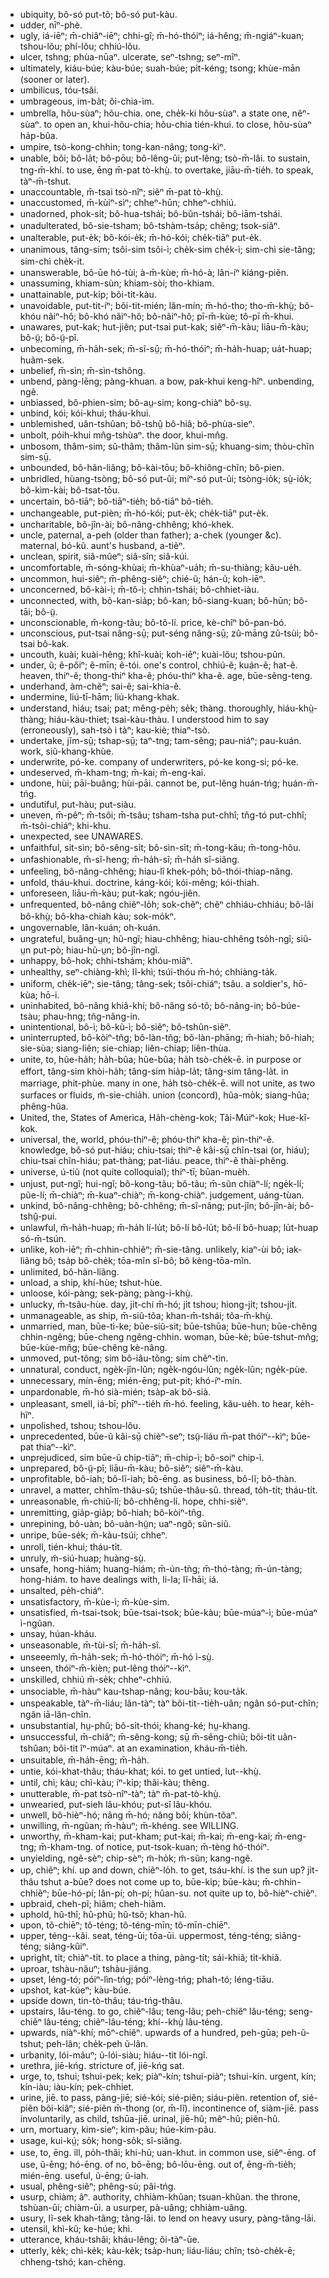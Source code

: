 * ubiquity, bô-só put-tõ; bô-só put-kàu.
* udder, nīⁿ-phè.
* ugly, iá-iēⁿ; m̄-chiâⁿ-iēⁿ; chhi-gî; m̄-hó-thóiⁿ; iá-hêng; m̄-ngiáⁿ-kuan; tshou-lõu; phí-lõu; chhiú-lõu.
* ulcer, tshng; phùa-nūaⁿ. ulcerate, seⁿ-tshng; seⁿ-mîⁿ.
* ultimately, kiáu-búe; kàu-búe; suah-búe; pi̍t-kéng; tsong; khùe-mān (sooner or later).
* umbilicus, tóu-tsâi.
* umbrageous, im-ba̍t; õi-chia-ìm.
* umbrella, hõu-sùaⁿ; hõu-chia. one, che̍k-ki hõu-sùaⁿ. a state one, nêⁿ-sùaⁿ. to open an, khui-hõu-chia; hõu-chia tién-khui. to close, hõu-sùaⁿ ha̍p-bûa.
* umpire, tsò-kong-chhin; tong-kan-nâng; tong-kìⁿ.
* unable, bõi; bô-la̍t; bô-pōu; bô-lêng-ûi; put-lêng; tsò-m̄-lâi. to sustain, tng-m̄-khí. to use, ēng m̄-pat tò-khṳ̀. to overtake, jiāu-m̄-tie̍h. to speak, tàⁿ-m̄-tshut.
* unaccountable, m̄-tsai tsò-nîⁿ; siẽⁿ m̄-pat tò-khṳ̀.
* unaccustomed, m̄-kùiⁿ-sìⁿ; chheⁿ-hūn; chheⁿ-chhiú.
* unadorned, phok-si̍t; bô-hua-tshái; bô-bûn-tshái; bô-iām-tshái.
* unadulterated, bô-sie-tsham; bô-tshàm-tsa̍p; chẽng; tsok-siâⁿ.
* unalterable, put-e̍k; bô-kói-e̍k; m̄-hó-kói; che̍k-tiāⁿ put-e̍k.
* unanimous, tâng-sim; tsôi-sim tsôi-ì; che̍k-sim che̍k-ì; sim-chì sie-tâng; sim-chì che̍k-it.
* unanswerable, bô-ūe hó-tùi; à-m̄-kùe; m̄-hó-à; lân-íⁿ kiáng-piẽn.
* unassuming, khiam-sùn; khiam-sòi; tho-khiam.
* unattainable, put-ki̍p; bõi-tit-kàu.
* unavoidable, put-tit-íⁿ; bõi-tit-mién; lân-mín; m̄-hó-tho; tho-m̄-khṳ̀; bô-khóu nãiⁿ-hô; bô-khó nãiⁿ-hô; bô-nãiⁿ-hô; pī-m̄-kùe; tô-pī m̄-khui.
* unawares, put-kak; hut-jiên; put-tsai put-kak; siẽⁿ-m̄-kàu; liāu-m̄-kàu; bô-ṳ̃; bô-ṳ̃-pĩ.
* unbecoming, m̄-ha̍h-sek; m̄-sĩ-sṳ̄; m̄-hó-thóiⁿ; m̄-ha̍h-huap; ua̍t-huap; huãm-sek.
* unbelief, m̄-sìn; m̄-sìn-tshông.
* unbend, pàng-lēng; pàng-khuan. a bow, pak-khui keng-hîⁿ. unbending, ngẽ.
* unbiassed, bô-phien-sim; bô-aṳ-sim; kong-chiàⁿ bô-sṳ.
* unbind, kói; kói-khui; tháu-khui.
* unblemished, uân-tshûan; bô-tshṳ̂ bô-hiâ; bô-phùa-sieⁿ.
* unbolt, po̍ih-khui mn̂g-tshùaⁿ. the door, khui-mn̂g.
* unbosom, thâm-sim; sũ-thâm; thâm-lũn sim-sṳ̄; khuang-sim; thòu-chĩn sim-sṳ̄.
* unbounded, bô-hãn-liãng; bô-kài-tōu; bô-khiông-chĩn; bô-pien.
* unbridled, hùang-tsòng; bô-só put-ûi; míⁿ-só put-ûi; tsòng-io̍k; sṳ̀-io̍k; bô-kìm-kài; bô-tsat-tōu.
* uncertain, bô-tiāⁿ; bô-tiāⁿ-tie̍h; bô-tiāⁿ bô-tie̍h.
* unchangeable, put-pièn; m̄-hó-kói; put-e̍k; che̍k-tiāⁿ put-e̍k.
* uncharitable, bô-jîn-ài; bô-nâng-chhêng; khó-khek.
* uncle, paternal, a-peh (older than father); a-chek (younger &c). maternal, bó-kũ. aunt's husband, a-tiẽⁿ.
* unclean, spirit, siâ-mũeⁿ; siâ-sîn; siâ-kúi.
* uncomfortable, m̄-sóng-khùai; m̄-khùaⁿ-ua̍h; m̄-su-thiàng; kãu-ue̍h.
* uncommon, hui-siêⁿ; m̄-phêng-siêⁿ; chié-ũ; hán-ũ; koh-iēⁿ.
* unconcerned, bô-kài-ì; m̄-tõ-ì; chhìn-tshái; bô-chhiet-iàu.
* unconnected, with, bô-kan-sia̍p; bô-kan; bô-siang-kuan; bô-hūn; bô-tāi; bô-ṳ̃.
* unconscionable, m̄-kong-tãu; bô-tõ-lí. price, kè-chîⁿ bô-pan-bó.
* unconscious, put-tsai nâng-sṳ̄; put-séng nâng-sṳ̄; zû-māng zû-tsùi; bô-tsai bô-kak.
* uncouth, kuài; kuài-hêng; khî-kuài; koh-iēⁿ; kuài-lõu; tshou-pũn.
* under, ũ; ẽ-pôiⁿ; ẽ-mīn; ẽ-tói. one's control, chhiú-ẽ; kuán-ẽ; hat-ẽ. heaven, thiⁿ-ẽ; thong-thiⁿ kha-ẽ; phóu-thiⁿ kha-ẽ. age, būe-sêng-teng.
* underhand, àm-chẽⁿ; sai-ẽ; sai-khia-ẽ.
* undermine, liú-tī-hām; liú-khang-khak.
* understand, hiáu; tsai; pat; mêng-pe̍h; se̍k; thàng. thoroughly, hiáu-khṳ̀-thàng; hiáu-kàu-thiet; tsai-kàu-thàu. I understood him to say (erroneously), sah-tsò i tàⁿ; kau-kiè; thiaⁿ-tsò.
* undertake, jĩm-sṳ̄; tshap-sṳ̄; taⁿ-tng; tam-sêng; pau-niáⁿ; pau-kuán. work, siũ-khang-khùe.
* underwrite, pó-ke. company of underwriters, pó-ke kong-si; pó-ke.
* undeserved, m̄-kham-tng; m̄-kai; m̄-eng-kai.
* undone, hùi; pāi-buâng; hùi-pāi. cannot be, put-lêng huán-tńg; huán-m̄-tńg.
* undutiful, put-hàu; put-siàu.
* uneven, m̄-pêⁿ; m̄-tsôi; m̄-tsâu; tsham-tsha put-chhî; tn̂g-tó put-chhî; m̄-tsôi-chiáⁿ; khi-khu.
* unexpected, see UNAWARES.
* unfaithful, sit-sìn; bô-sêng-si̍t; bô-sìn-si̍t; m̄-tong-kãu; m̄-tong-hõu.
* unfashionable, m̄-sî-heng; m̄-ha̍h-sî; m̄-ha̍h sî-siãng.
* unfeeling, bô-nâng-chhêng; hiau-lî khek-po̍h; bô-thói-thiap-nâng.
* unfold, tháu-khui. doctrine, káng-kói; kói-mêng; kói-thiah.
* unforeseen, liāu-m̄-kàu; put-kak; ngóu-jiên.
* unfrequented, bô-nâng chiẽⁿ-lo̍h; sok-chẽⁿ; chẽⁿ chhiáu-chhiáu; bô-lâi bô-khṳ̀; bô-kha-chiah kàu; sok-mo̍kⁿ.
* ungovernable, lân-kuán; oh-kuán.
* ungrateful, buâng-ṳn; hũ-ngĩ; hiau-chhêng; hiau-chhêng tso̍h-ngĩ; siũ-ṳn put-pò; hiau-hũ-ṳn; bô-jîn-ngĩ.
* unhappy, bô-hok; chhi-tshám; khóu-miāⁿ.
* unhealthy, seⁿ-chiàng-khì; lĩ-khì; tsúi-thóu m̄-hó; chhiàng-ta̍k.
* uniform, che̍k-iēⁿ; sie-tâng; tâng-sek; tsôi-chiáⁿ; tsâu. a soldier's, hō-kùa; hō-i.
* uninhabited, bô-nâng khiã-khí; bô-nâng só-tõ; bô-nâng-in; bô-búe-tsàu; phau-hng; tñg-nâng-in.
* unintentional, bô-ì; bô-kù-ì; bô-siẽⁿ; bô-tshûn-siẽⁿ.
* uninterrupted, bô-kòiⁿ-tñg; bô-làn-tñg; bô-làn-phāng; m̄-hiah; bô-hiah; sie-sùa; siang-liên; sie-chiap; liên-chiap; liên-thùa.
* unite, to, hũe-ha̍h; ha̍h-bûa; hũe-bûa; ha̍h tsò-che̍k-ē. in purpose or effort, tâng-sim khòi-ha̍h; tâng-sim hia̍p-la̍t; tâng-sim tâng-la̍t. in marriage, phit-phùe. many in one, ha̍h tsò-che̍k-ē. will not unite, as two surfaces or fluids, m̃-sie-chia̍h. union (concord), hûa-mo̍k; siang-hûa; phêng-hûa.
* United, the, States of America, Ha̍h-chèng-kok; Tãi-Múiⁿ-kok; Hue-kî-kok.
* universal, the, world, phóu-thiⁿ-ẽ; phóu-thiⁿ kha-ẽ; pìn-thiⁿ-ẽ. knowledge, bô-só put-hiáu; chiu-tsai; thiⁿ-ẽ kâi-sṳ̄ chĩn-tsai (or, hiáu); chiu-tsai chĩn-hiáu; pat-thàng; pat-liáu. peace, thiⁿ-ẽ thài-phêng.
* universe, ú-tiũ (not quite colloquial); thiⁿ-tī; būan-mue̍h.
* unjust, put-ngĩ; hui-ngĩ; bô-kong-tãu; bô-tãu; m̄-sũn chiàⁿ-lí; nge̍k-lí; pũe-lí; m̄-chiàⁿ; m̄-kuaⁿ-chiàⁿ; m̄-kong-chiàⁿ. judgement, uáng-tùan.
* unkind, bô-nâng-chhêng; bô-chhêng; m̄-sĩ-nâng; put-jîn; bô-jîn-ài; bô-tshṳ̂-pui.
* unlawful, m̄-ha̍h-huap; m̄-ha̍h lí-lu̍t; bô-lí bô-lu̍t; bô-lí bô-huap; lu̍t-huap só-m̄-tsún.
* unlike, koh-iēⁿ; m̄-chhin-chhiẽⁿ; m̄-sie-tâng. unlikely, kiaⁿ-ùi bô; iak-liãng bô; tsa̍p bô-che̍k; tōa-mĩn sĩ-bô; bô kèng-tōa-mĩn.
* unlimited, bô-hãn-liãng.
* unload, a ship, khí-hùe; tshut-hùe.
* unloose, kói-pàng; sek-pàng; pàng-i-khṳ̀.
* unlucky, m̄-tsãu-hùe. day, ji̍t-chí m̄-hó; ji̍t tshou; hiong-ji̍t; tshou-ji̍t.
* unmanageable, as ship, m̄-siũ-tõa; khan-m̄-tshái; tõa-m̄-khṳ̀.
* unmarried, man, būe-tì-ke; būe-siũ-sit; būe-tshūa; būe-hun; būe-chêng chhin-ngêng; būe-cheng ngêng-chhin. woman, būe-kè; būe-tshut-mn̂g; būe-kùe-mn̂g; būe-chêng kè-nâng.
* unmoved, put-tõng; sim bô-iâu-tõng; sim chẽⁿ-tìn.
* unnatural, conduct, nge̍k-jîn-lûn; nge̍k-ngóu-lûn; nge̍k-lûn; nge̍k-pùe.
* unnecessary, mín-ēng; mién-ēng; put-pit; khó-íⁿ-mín.
* unpardonable, m̄-hó sià-mién; tsa̍p-ak bô-sià.
* unpleasant, smell, iá-bī; phīⁿ--tie̍h m̄-hó. feeling, kãu-ue̍h. to hear, ke̍h-hĩⁿ.
* unpolished, tshou; tshou-lõu.
* unprecedented, būe-ũ kâi-sṳ̄ chièⁿ-seⁿ; tsṳ̃-liáu m̄-pat thóiⁿ--kìⁿ; būe-pat thiaⁿ--kìⁿ.
* unprejudiced, sim būe-ũ chip-tiāⁿ; m̄-chip-ì; bô-soiⁿ chip-ì.
* unprepared, bô-ṳ̃-pĩ; liāu-m̄-kàu; bô-siẽⁿ; siẽⁿ-m̄-kàu.
* unprofitable, bô-iah; bô-lĩ-iah; bô-ēng. as business, bô-lĩ; bô-thàn.
* unravel, a matter, chhîm-thâu-sû; tshūe-thâu-sû. thread, to̍h-ti̍t; tháu-ti̍t.
* unreasonable, m̄-chiũ-lí; bô-chhêng-lí. hope, chhi-siẽⁿ.
* unremitting, gia̍p-gia̍p; bô-hiah; bô-kòiⁿ-tñg.
* unrepining, bô-uàn; bô-uàn-hṳ̃n; uaⁿ-ngõ; sũn-siũ.
* unripe, būe-se̍k; m̄-kàu-tsúi; chheⁿ.
* unroll, tién-khui; tháu-ti̍t.
* unruly, m̃-siú-huap; huàng-sṳ̀.
* unsafe, hong-hiám; huang-hiám; m̄-ún-tǹg; m̄-thó-tàng; m̄-ún-tàng; hong-hiám. to have dealings with, li-la; lĩ-hāi; iá.
* unsalted, pe̍h-chiáⁿ.
* unsatisfactory, m̄-kùe-ì; m̄-kùe-sim.
* unsatisfied, m̄-tsai-tsok; būe-tsai-tsok; būe-kàu; būe-múaⁿ-ì; būe-múaⁿ ì-ngũan.
* unsay, húan-kháu.
* unseasonable, m̄-tùi-sî; m̄-ha̍h-sî.
* unseeemly, m̄-ha̍h-sek; m̄-hó-thóiⁿ; m̄-hó ì-sṳ̀.
* unseen, thóiⁿ-m̄-kièn; put-lêng thóiⁿ--kìⁿ.
* unskilled, chhiú m̄-se̍k; chheⁿ-chhiú.
* unsociable, m̄-hàuⁿ kau-tshap-nâng; kou-bāu; kou-ta̍k.
* unspeakable, tàⁿ-m̄-liáu; lân-tàⁿ; tàⁿ bõi-tit--tie̍h-uân; ngân só-put-chĩn; ngân iā-lân-chĩn.
* unsubstantial, hṳ-phû; bô-si̍t-thói; khang-ké; hṳ-khang.
* unsuccessful, m̄-chiâⁿ; m̄-sêng-kong; sṳ̄ m̄-sêng-chiũ; bõi-tit uân-tshûan; bõi-tit îⁿ-múaⁿ. at an examination, kháu-m̄-tie̍h.
* unsuitable, m̄-ha̍h-ēng; m̄-ha̍h.
* untie, kói-khat-thâu; tháu-khat; kói. to get untied, lut--khṳ̀.
* until, chì; kàu; chì-kàu; íⁿ-ki̍p; thãi-kàu; thẽng.
* unutterable, m̄-pat tsò-nîⁿ-tàⁿ; tàⁿ m̄-pat-tò-khṳ̀.
* unwearied, put-sieh lâu-khóu; put-sî lâu-khóu.
* unwell, bô-hièⁿ-hó; nâng m̄-hó; nâng bõi; khùn-tõaⁿ.
* unwilling, m̄-ngũan; m̄-hàuⁿ; m̄-khéng. see WILLING.
* unworthy, m̄-kham-kai; put-kham; put-kai; m̄-kai; m̄-eng-kai; m̄-eng-tng; m̄-kham-tng. of notice, put-tsok-kuan; m̄-tèng hó-thóiⁿ.
* unyielding, ngẽ-sèⁿ; chip-sèⁿ; m̃-ho̍k; m̃-sũn; kang-ngẽ.
* up, chiẽⁿ; khí. up and down, chiẽⁿ-lo̍h. to get, tsáu-khí. is the sun up? ji̍t-thâu tshut a-būe? does not come up to, būe-ki̍p; būe-kàu; m̄-chhin-chhiẽⁿ; būe-hó-pí; lân-pí; oh-pí; hûan-su. not quite up to, bô-hièⁿ-chiẽⁿ.
* upbraid, cheh-pĩ; hiâm; cheh-hiâm.
* uphold, hû-thî; hû-phû; hû-tsõ; khan-hû.
* upon, tõ-chiēⁿ; tõ-téng; tõ-téng-mīn; tõ-mīn-chiēⁿ.
* upper, téng--kâi. seat, téng-ūi; tōa-ūi. uppermost, téng-téng; siãng-téng; siãng-kûiⁿ.
* upright, ti̍t; chiàⁿ-ti̍t. to place a thing, pàng-ti̍t; sái-khiã; ti̍t-khiã.
* uproar, tshàu-nãuⁿ; tshàu-jiáng.
* upset, léng-tó; póiⁿ-lìn-tńg; póiⁿ-lèng-tńg; phah-tó; léng-tiāu.
* upshot, kat-kúeⁿ; kàu-búe.
* upside down, tin-tò-thâu; táu-tńg-thâu.
* upstairs, lâu-téng. to go, chiẽⁿ-lâu; teng-lâu; peh-chiẽⁿ lâu-téng; seng-chiẽⁿ lâu-téng; chiẽⁿ-lâu-téng; khí--khṳ̀ lâu-téng.
* upwards, niàⁿ-khí; mōⁿ-chiẽⁿ. upwards of a hundred, peh-gūa; peh-ũ-tshut; peh-lân; che̍k-peh ũ-lân.
* urbanity, lói-mãuⁿ; ũ-lói-siàu; hiáu--tit lói-ngî.
* urethra, jiē-kńg. stricture of, jiē-kńg sat.
* urge, to, tshui; tshui-pek; kek; piàⁿ-kín; tshui-piàⁿ; tshui-kín. urgent, kín; kín-iàu; iàu-kín; pek-chhiet.
* urine, jiē. to pass, pàng-jiē; sié-kói; sié-piẽn; siáu-piẽn. retention of, sié-piẽn bõi-kiâⁿ; sié-piẽn m̄-thong (or, m̄-lĩ). incontinence of, siàm-jiē. pass involuntarily, as child, tshūa-jiē. urinal, jiē-hû; mêⁿ-hû; piẽn-hû.
* urn, mortuary, kim-sieⁿ; kim-pãu; húe-kim-pãu.
* usage, kui-kṳ́; so̍k; hong-so̍k; sî-siãng.
* use, to, ēng. ill, po̍h-thãi; khi-hũ; uan-khut. in common use, siêⁿ-ēng. of use, ũ-ēng; hó-ēng. of no, bô-ēng; bô-lōu-ēng. out of, ēng-m̄-tie̍h; mién-ēng. useful, ũ-ēng; ũ-iah.
* usual, phêng-siêⁿ; phêng-sù; pâi-tńg.
* usurp, chiàm; âⁿ. authority, chhiàm-khûan; tsuan-khûan. the throne, tshùan-ūi; chiàm-ūi. a usurper, pà-uâng; chhiàm-uâng.
* usury, lĩ-sek khah-tãng; tãng-lāi. to lend on heavy usury, pàng-tãng-lāi.
* utensil, khì-kũ; ke-húe; khì.
* utterance, kháu-tshâi; kháu-lẽng; õi-tàⁿ-ūe.
* utterly, ke̍k; chì-ke̍k; kàu-ke̍k; tsa̍p-hun; liáu-liáu; chĩn; tsò-che̍k-ē; chheng-tshó; kan-chẽng.
